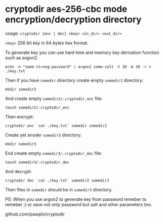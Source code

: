 # cryptodir aes-256-cbc mode encryption/decryption directory

usage: `cryptodir {enc | dec} <key> <in_dir> <out_dir>`

`<key>`    256 bit key in 64 bytes hex format.

To generate key you can use hard time and memory key derivation function such as argon2:

    echo -n "some-strong-password" | argon2 some-salt -t 20 -m 20 -r > ./key.txt

Then if you have `somedir` directory create empty `somedir2` directory:

    mkdir somedir2

And create empty `somedir2/.cryptodir_enc` file:

    touch somedir2/.cryptodir_enc

Then encrypt:

    cryptodir enc `cat ./key.txt` somedir somedir2

Create yet anoder `somedir3` directory:

    mkdir somedir3

End create empty `somedir3/.cryptodir_dec` file:

    touch somedir3/.cryptodir_dec

And decrypt:

    cryptodir dec `cat ./key.txt` somedir2 somedir3

Then files in `somedir` should be in `somedir3` directory.

PS: When you use argon2 to generate key from password remeber to remeber ;)
or save not only password but salt and other parameters too.

github.com/pawplo/cryptodir
